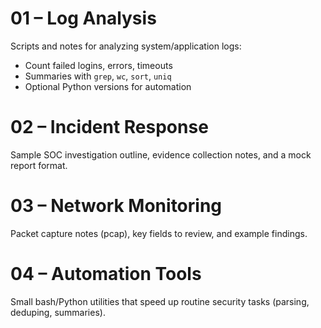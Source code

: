# 01 – Log Analysis
Scripts and notes for analyzing system/application logs:
- Count failed logins, errors, timeouts
- Summaries with `grep`, `wc`, `sort`, `uniq`
- Optional Python versions for automation
# 02 – Incident Response
Sample SOC investigation outline, evidence collection notes, and a mock report format.
# 03 – Network Monitoring
Packet capture notes (pcap), key fields to review, and example findings.
# 04 – Automation Tools
Small bash/Python utilities that speed up routine security tasks (parsing, deduping, summaries).
